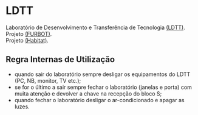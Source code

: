 # LDTT

Laboratório de Desenvolvimento e Transferência de Tecnologia [\(LDTT\)](https://www.furb.br/ldtt).  
Projeto [\(FURBOT\)](https://www.furb.br/furbot).  
Projeto [\(Habitat\)](https://www.furb.br/Habitat).  

## Regra Internas de Utilização

- quando sair do laboratório sempre desligar os equipamentos do LDTT (PC, NB, monitor, TV etc.);  
- se for o último a sair sempre fechar o laboratório (janelas e porta) com muita atenção e devolver a chave na recepção do bloco S;  
- quando fechar o laboratório desligar o ar-condicionado e apagar as luzes.  
